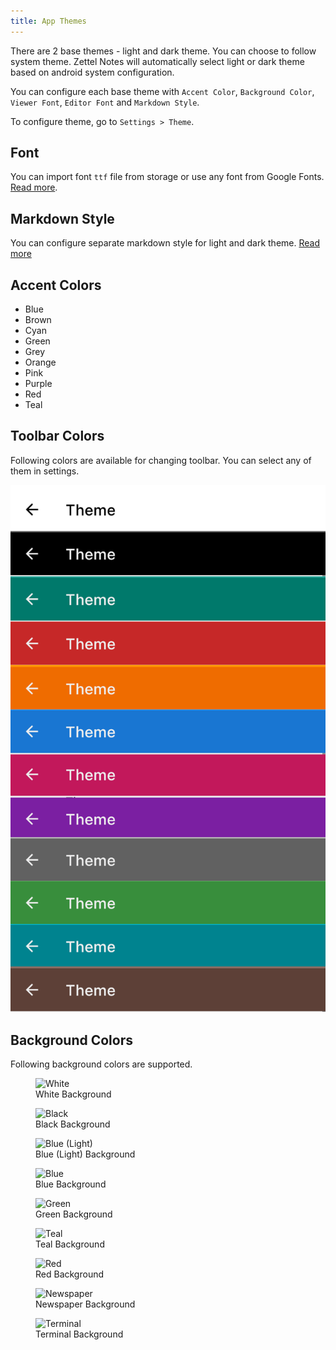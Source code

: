 ```yaml
---
title: App Themes
---
```


There are 2 base themes - light and dark theme. You can choose to follow system theme. Zettel Notes will automatically select light or dark theme based on android system configuration.

You can configure each base theme with `Accent Color`, `Background Color`, `Viewer Font`, `Editor Font` and `Markdown Style`.

To configure theme, go to `Settings > Theme`.

## Font

You can import font `ttf` file from storage or use any font from Google Fonts. [Read more](./font-downloader.md).

## Markdown Style

You can configure separate markdown style for light and dark theme. [Read more](./markdown-theme.md)

## Accent Colors

- Blue
- Brown
- Cyan
- Green
- Grey
- Orange
- Pink
- Purple
- Red
- Teal

## Toolbar Colors

Following colors are available for changing toolbar. You can select any of them in settings. 

![toolbar](../assets/img/app-theme-toolbars.png)

## Background Colors

Following background colors are supported. 

<figure>
<img src="/assets/img/theme-background-light.png" alt="White"/>
 <figcaption>White Background</figcaption>
</figure>

<figure>
<img src="/assets/img/theme-background-black.png" alt="Black"/>
 <figcaption>Black Background</figcaption>
</figure>

<figure>
<img src="/assets/img/theme-background-blue-light.png" alt="Blue (Light)"/>
 <figcaption>Blue (Light) Background</figcaption>
</figure>

<figure>
<img src="/assets/img/theme-background-blue.png" alt="Blue"/>
 <figcaption>Blue Background</figcaption>
</figure>

<figure>
  <img src="/assets/img/theme-background-green.png" alt="Green"/>
  <figcaption>Green Background</figcaption>
</figure>

<figure>
  <img src="/assets/img/theme-background-teal.png" alt="Teal"/>
  <figcaption>Teal Background</figcaption>
</figure>

<figure>
  <img src="/assets/img/theme-background-red.png" alt="Red"/>
  <figcaption>Red Background</figcaption>
</figure>

<figure>
  <img src="/assets/img/theme-background-newspaper.png" alt="Newspaper"/>
  <figcaption>Newspaper Background</figcaption>
</figure>

<figure>
  <img src="/assets/img/theme-background-terminal.png" alt="Terminal"/>
  <figcaption>Terminal Background</figcaption>
</figure>

